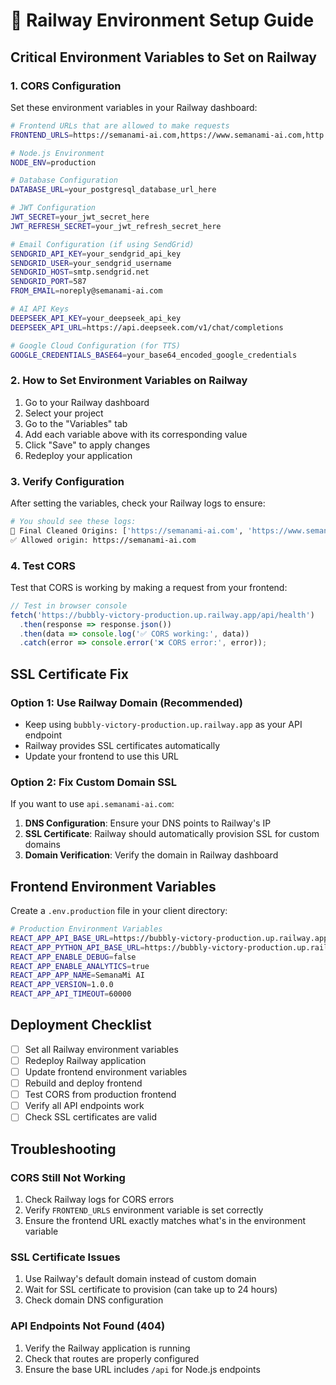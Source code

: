 # 🚂 Railway Environment Setup Guide

## **Critical Environment Variables to Set on Railway**

### **1. CORS Configuration**
Set these environment variables in your Railway dashboard:

```bash
# Frontend URLs that are allowed to make requests
FRONTEND_URLS=https://semanami-ai.com,https://www.semanami-ai.com,http://localhost:3000

# Node.js Environment
NODE_ENV=production

# Database Configuration
DATABASE_URL=your_postgresql_database_url_here

# JWT Configuration
JWT_SECRET=your_jwt_secret_here
JWT_REFRESH_SECRET=your_jwt_refresh_secret_here

# Email Configuration (if using SendGrid)
SENDGRID_API_KEY=your_sendgrid_api_key
SENDGRID_USER=your_sendgrid_username
SENDGRID_HOST=smtp.sendgrid.net
SENDGRID_PORT=587
FROM_EMAIL=noreply@semanami-ai.com

# AI API Keys
DEEPSEEK_API_KEY=your_deepseek_api_key
DEEPSEEK_API_URL=https://api.deepseek.com/v1/chat/completions

# Google Cloud Configuration (for TTS)
GOOGLE_CREDENTIALS_BASE64=your_base64_encoded_google_credentials
```

### **2. How to Set Environment Variables on Railway**

1. Go to your Railway dashboard
2. Select your project
3. Go to the "Variables" tab
4. Add each variable above with its corresponding value
5. Click "Save" to apply changes
6. Redeploy your application

### **3. Verify Configuration**

After setting the variables, check your Railway logs to ensure:

```bash
# You should see these logs:
🔧 Final Cleaned Origins: ['https://semanami-ai.com', 'https://www.semanami-ai.com', 'http://localhost:3000']
✅ Allowed origin: https://semanami-ai.com
```

### **4. Test CORS**

Test that CORS is working by making a request from your frontend:

```javascript
// Test in browser console
fetch('https://bubbly-victory-production.up.railway.app/api/health')
  .then(response => response.json())
  .then(data => console.log('✅ CORS working:', data))
  .catch(error => console.error('❌ CORS error:', error));
```

## **SSL Certificate Fix**

### **Option 1: Use Railway Domain (Recommended)**
- Keep using `bubbly-victory-production.up.railway.app` as your API endpoint
- Railway provides SSL certificates automatically
- Update your frontend to use this URL

### **Option 2: Fix Custom Domain SSL**
If you want to use `api.semanami-ai.com`:

1. **DNS Configuration**: Ensure your DNS points to Railway's IP
2. **SSL Certificate**: Railway should automatically provision SSL for custom domains
3. **Domain Verification**: Verify the domain in Railway dashboard

## **Frontend Environment Variables**

Create a `.env.production` file in your client directory:

```bash
# Production Environment Variables
REACT_APP_API_BASE_URL=https://bubbly-victory-production.up.railway.app/api
REACT_APP_PYTHON_API_BASE_URL=https://bubbly-victory-production.up.railway.app
REACT_APP_ENABLE_DEBUG=false
REACT_APP_ENABLE_ANALYTICS=true
REACT_APP_APP_NAME=SemanaMi AI
REACT_APP_VERSION=1.0.0
REACT_APP_API_TIMEOUT=60000
```

## **Deployment Checklist**

- [ ] Set all Railway environment variables
- [ ] Redeploy Railway application
- [ ] Update frontend environment variables
- [ ] Rebuild and deploy frontend
- [ ] Test CORS from production frontend
- [ ] Verify all API endpoints work
- [ ] Check SSL certificates are valid

## **Troubleshooting**

### **CORS Still Not Working**
1. Check Railway logs for CORS errors
2. Verify `FRONTEND_URLS` environment variable is set correctly
3. Ensure the frontend URL exactly matches what's in the environment variable

### **SSL Certificate Issues**
1. Use Railway's default domain instead of custom domain
2. Wait for SSL certificate to provision (can take up to 24 hours)
3. Check domain DNS configuration

### **API Endpoints Not Found (404)**
1. Verify the Railway application is running
2. Check that routes are properly configured
3. Ensure the base URL includes `/api` for Node.js endpoints 